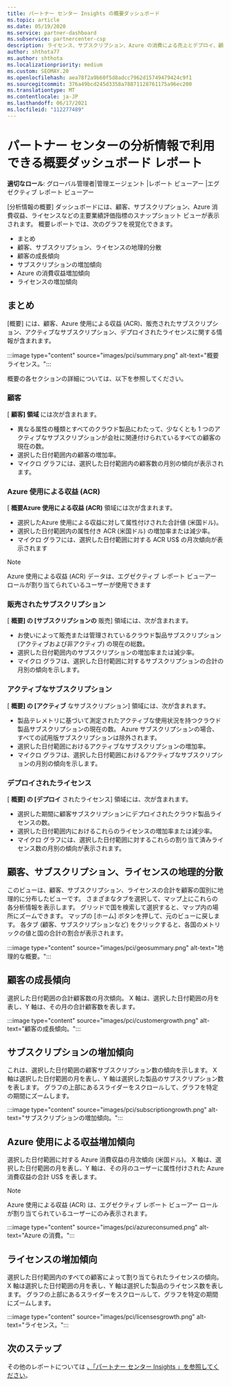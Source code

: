 ```yaml
---
title: パートナー センター Insights の概要ダッシュボード
ms.topic: article
ms.date: 05/19/2020
ms.service: partner-dashboard
ms.subservice: partnercenter-csp
description: ライセンス、サブスクリプション、Azure の消費による売上とデプロイ、顧客の成長、収益の増加に関する方法のスナップショットを参照してください。
author: shthota77
ms.author: shthota
ms.localizationpriority: medium
ms.custom: SEOMAY.20
ms.openlocfilehash: aea78f2a9b60f5d8adcc7962d15749479424c9f1
ms.sourcegitcommit: 376a49bcd245d3358a78871128761175a96ec200
ms.translationtype: MT
ms.contentlocale: ja-JP
ms.lasthandoff: 06/17/2021
ms.locfileid: "112277489"
---
```

# <a name="overview-dashboard-reports-available-in-partner-center-insights"></a>パートナー センターの分析情報で利用できる概要ダッシュボード レポート
 
**適切なロール**: グローバル管理者|管理エージェント |レポート ビューアー |エグゼクティブ レポート ビューアー

[分析情報の概要] ダッシュボードには、顧客、サブスクリプション、Azure 消費収益、ライセンスなどの主要業績評価指標のスナップショット ビューが表示されます。 概要レポートでは、次のグラフを視覚化できます。

- まとめ  
- 顧客、サブスクリプション、ライセンスの地理的分散  
- 顧客の成長傾向 
- サブスクリプションの増加傾向 
- Azure の消費収益増加傾向 
- ライセンスの増加傾向 

## <a name="summary"></a>まとめ

[概要] には、顧客、Azure 使用による収益 (ACR)、販売されたサブスクリプション、アクティブなサブスクリプション、デプロイされたライセンスに関する情報が含まれます。 

:::image type="content" source="images/pci/summary.png" alt-text="概要ライセンス。":::

概要の各セクションの詳細については、以下を参照してください。

### <a name="customers"></a>顧客

[ **顧客] 領域** には次が含まれます。

- 異なる属性の種類とすべてのクラウド製品にわたって、少なくとも 1 つのアクティブなサブスクリプションが会社に関連付けられているすべての顧客の現在の数。
- 選択した日付範囲内の顧客の増加率。
- マイクロ グラフには、選択した日付範囲内の顧客数の月別の傾向が表示されます。

### <a name="azure-consumed-revenue-acr"></a>Azure 使用による収益 (ACR)

[ **概要Azure 使用による収益 (ACR)** 領域には次が含まれます。

- 選択したAzure 使用による収益に対して属性付けされた合計値 (米国ドル)。
- 選択した日付範囲内の属性付き ACR (米国ドル) の増加率または減少率。
- マイクロ グラフには、選択した日付範囲に対する ACR US$ の月次傾向が表示されます 

> [!NOTE]
> Azure 使用による収益 (ACR) データは、エグゼクティブ レポート ビューアー ロールが割り当てられているユーザーが使用できます 
 
### <a name="subscriptions-sold"></a>販売されたサブスクリプション

[ **概要] の [サブスクリプションの** 販売] 領域には、次が含まれます。

- お使いによって販売または管理されているクラウド製品サブスクリプション (アクティブおよび非アクティブ) の現在の総数。  
- 選択した日付範囲内のサブスクリプションの増加率または減少率。
- マイクロ グラフは、選択した日付範囲に対するサブスクリプションの合計の月別の傾向を示します。

### <a name="active-subscriptions"></a>アクティブなサブスクリプション

[ **概要] の [アクティブ** なサブスクリプション] 領域には、次が含まれます。

- 製品テレメトリに基づいて測定されたアクティブな使用状況を持つクラウド製品サブスクリプションの現在の数。 Azure サブスクリプションの場合、すべての試用版サブスクリプションは除外されます。  
- 選択した日付範囲におけるアクティブなサブスクリプションの増加率。
- マイクロ グラフは、選択した日付範囲におけるアクティブなサブスクリプションの月別の傾向を示します。
 
### <a name="licenses-deployed"></a>デプロイされたライセンス

[ **概要] の [デプロイ** されたライセンス] 領域には、次が含まれます。
 
- 選択した期間に顧客サブスクリプションにデプロイされたクラウド製品ライセンスの数。 
- 選択した日付範囲内におけるこれらのライセンスの増加率または減少率。 
- マイクロ グラフには、選択した日付範囲に対するこれらの割り当て済みライセンス数の月別の傾向が表示されます。

## <a name="geographical-spread-of-your-customers-subscriptions-and-licenses"></a>顧客、サブスクリプション、ライセンスの地理的分散

このビューは、顧客、サブスクリプション、ライセンスの合計を顧客の国別に地理的に分布したビューです。 さまざまなタブを選択して、マップ上にこれらの各分析情報を表示します。 グリッドで国を検索して選択すると、マップ内の場所にズームできます。 マップの [ホーム] ボタンを押して、元のビューに戻します。 各タブ (顧客、サブスクリプションなど) をクリックすると、各国のメトリックの値と国の合計の割合が表示されます。  

:::image type="content" source="images/pci/geosummary.png" alt-text="地理的な概要。":::

## <a name="customers-growth-trend"></a>顧客の成長傾向

選択した日付範囲の合計顧客数の月次傾向。 X 軸は、選択した日付範囲の月を表し、Y 軸は、その月の合計顧客数を表します。 

:::image type="content" source="images/pci/customergrowth.png" alt-text="顧客の成長傾向。":::

## <a name="subscriptions-growth-trend"></a>サブスクリプションの増加傾向

これは、選択した日付範囲の顧客サブスクリプション数の傾向を示します。 X 軸は選択した日付範囲の月を表し、Y 軸は選択した製品のサブスクリプション数を表します。 グラフの上部にあるスライダーをスクロールして、グラフを特定の期間にズームします。 

:::image type="content" source="images/pci/subscriptiongrowth.png" alt-text="サブスクリプションの増加傾向。":::

## <a name="azure-consumed-revenue-growth-trend"></a>Azure 使用による収益増加傾向

選択した日付範囲に対する Azure 消費収益の月次傾向 (米国ドル)。 X 軸は、選択した日付範囲の月を表し、Y 軸は、その月のユーザーに属性付けされた Azure 消費収益の合計 US$ を表します。

> [!NOTE]
> Azure 使用による収益 (ACR) は、エグゼクティブ レポート ビューアー ロールが割り当てられているユーザーにのみ表示されます。 

:::image type="content" source="images/pci/azureconsumed.png" alt-text="Azure の消費。":::

## <a name="licenses-growth-trend"></a>ライセンスの増加傾向
 
選択した日付範囲内のすべての顧客によって割り当てられたライセンスの傾向。 X 軸は選択した日付範囲の月を表し、Y 軸は選択した製品のライセンス数を表します。 グラフの上部にあるスライダーをスクロールして、グラフを特定の期間にズームします。  

:::image type="content" source="images/pci/licensesgrowth.png" alt-text="ライセンス。":::

## <a name="next-steps"></a>次のステップ

その他のレポートについては [、「パートナー センター Insights 」を参照してください](partner-center-insights.md)。
